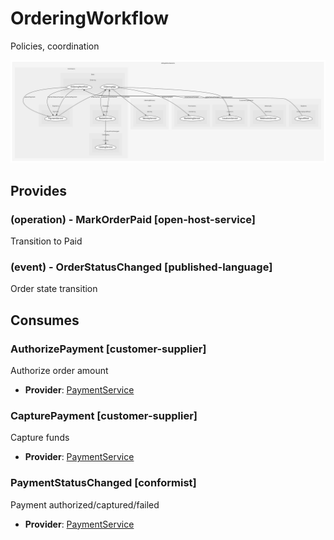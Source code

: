 


# OrderingWorkflow
Policies, coordination

![consumablemap](./consumablemap.svg)

## Provides

### (operation) - MarkOrderPaid [open-host-service]
Transition to Paid

### (event) - OrderStatusChanged [published-language]
Order state transition


## Consumes

### AuthorizePayment [customer-supplier]
Authorize order amount
- **Provider**: [PaymentService](../../../../../payments/boundedcontexts/payment/services/payment_service/index.md)

### CapturePayment [customer-supplier]
Capture funds
- **Provider**: [PaymentService](../../../../../payments/boundedcontexts/payment/services/payment_service/index.md)

### PaymentStatusChanged [conformist]
Payment authorized/captured/failed
- **Provider**: [PaymentService](../../../../../payments/boundedcontexts/payment/services/payment_service/index.md)

	
